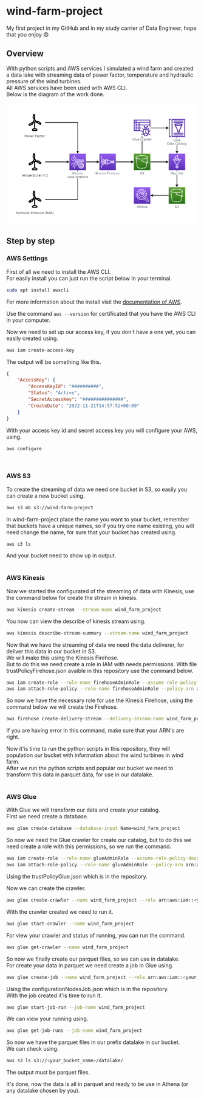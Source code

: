 # wind-farm-project
My first project in my GitHub and in my study carrier of Data Engineer, hope that you enjoy 😄

## Overview

With python scripts and AWS services I simulated a wind farm and created a data lake with streaming data of power factor, temperature and hydraulic pressure of the wind turbines. <br>
All AWS services have been used with AWS CLI. <br>
Below is the diagram of the work done.

<img width="500em" src="diagram/png_diagram.png">

## Step by step

### AWS Settings

First of all we need to install the AWS CLI. <br>
For easily install you can just run the script below in your terminal.
~~~sh
sudo apt install awscli
~~~
For more information about the install visit the [documentation of AWS](https://docs.aws.amazon.com/cli/latest/userguide/getting-started-install.html).

Use the command `aws --version` for certificated that you have the AWS CLI in your computer.

Now we need to set up our access key, if you don't have a one yet, you can easily created using.
~~~sh
aws iam create-access-key
~~~
The output will be something like this.
~~~json
{
    "AccessKey": {
        "AccessKeyId": "##########",
        "Status": "Active",
        "SecretAccessKey": "###############",
        "CreateDate": "2022-11-21T14:57:52+00:00"
    }
}
~~~
With your access key id and secret access key you will configure your AWS, using.
~~~sh
aws configure
~~~
<br>

### AWS S3

To create the streaming of data we need one bucket in S3, so easily you can create a new bucket using.
~~~sh
aws s3 mb s3://wind-farm-project
~~~
In wind-farm-project place the name you want to your bucket, remember that buckets have a unique names, so if you try one name existing, you will need change the name, for sure that your bucket has created using.
~~~sh
aws s3 ls
~~~
And your bucket need to show up in output.
<br> <br>

### AWS Kinesis

Now we started the configurated of the streaming of data with Kinesis, use the command below for create the stream in kinesis.
~~~sh
aws kinesis create-stream --stream-name wind_farm_project
~~~
You now can view the describe of kinesis stream using.
~~~sh
aws kinesis describe-stream-summary --stream-name wind_farm_project
~~~
Now that we have the streaming of data we need the data deliverer, for deliver this data in our bucket in S3. <br>
We will make this using the Kinesis Firehose. <br>
But to do this we need create a role in IAM with needs permissions. With file trustPolicyFirehose.json avaible in this repository use the command below.
~~~sh
aws iam create-role --role-name firehoseAdminRole --assume-role-policy-document file://trustPolicyFirehose.json
aws iam attach-role-policy --role-name firehoseAdminRole --policy-arn arn:aws:iam::aws:policy/AdministratorAccess
~~~
So now we have the necessary role for use the Kinesis Firehose, using the command below we will create the Firehose.
~~~sh
aws firehose create-delivery-stream --delivery-stream-name wind_farm_project --delivery-stream-type KinesisStreamAsSource --kinesis-stream-source-configuration KinesisStreamARN=arn:aws:kinesis:<your_region_name>:<your_account_id>:stream/wind_farm_project,RoleARN=arn:aws:iam::<your_account_id>:role/firehoseAdminRole --s3-destination-configuration BucketARN=arn:aws:s3:::<your_bucket_name>,RoleARN=arn:aws:iam::<your_account_id>:role/firehoseAdminRole,BufferingHints={IntervalInSeconds=60}
~~~
If you are having error in this command, make sure that your ARN's are right.

Now it'is time to run the python scripts in this repository, they will population our bucket with information about the wind turbines in wind farm. <br>
After we run the python scripts and popular our bucket we need to transform this data in parquet data, for use in our datalake.
<br><br>

### AWS Glue

With Glue we will transform our data and create your catalog. <br>
First we need create a database.
~~~sh
aws glue create-database --database-input Name=wind_farm_project
~~~
So now we need the Glue crawler for create our catalog, but to do this we need create a role with this permissions, so we run the command.
~~~sh
aws iam create-role --role-name glueAdminRole --assume-role-policy-document file://trustPolicyGlue.json
aws iam attach-role-policy --role-name glueAdminRole --policy-arn arn:aws:iam::aws:policy/AdministratorAccess
~~~
Using the trustPolicyGlue.json which is in the repository.

Now we can create the crawler.
~~~sh
aws glue create-crawler --name wind_farm_project --role arn:aws:iam::<your_account_id>:role/glueAdminRole --database-name wind_farm_project --targets S3Targets={Path=s3://<your_bucket_name>}
~~~
With the crawler created we need to run it.
~~~sh
aws glue start-crawler --name wind_farm_project
~~~
For view your crawler and status of running, you can run the command.
~~~sh
aws glue get-crawler --name wind_farm_project
~~~
So now we finally create our parquet files, so we can use in datalake. <br>
For create your data in parquet we need create a job in Glue using.
~~~sh
aws glue create-job --name wind_farm_project --role arn:aws:iam::<your_account_id>:role/glueAdminRole --command Name=glueetl,ScriptLocation=s3://<your_bucket_name>/script/datalake,PythonVersion=3 --glue-version 3.0 --code-gen-configuration-nodes file://configurationNodesJob.json
~~~
Using the configurationNodesJob.json which is in the repository. <br>
With the job created it'is time to run it.
~~~sh
aws glue start-job-run --job-name wind_farm_project
~~~
We can view your running using.
~~~sh
aws glue get-job-runs --job-name wind_farm_project
~~~
So now we have the parquet files in our prefix datalake in our bucket. <br>
We can check using.
~~~sh
aws s3 ls s3://<your_bucket_name>/datalake/
~~~
The output must be parquet files.

It's done, now the data is all in parquet and ready to be use in Athena (or any datalake chosen by you).
